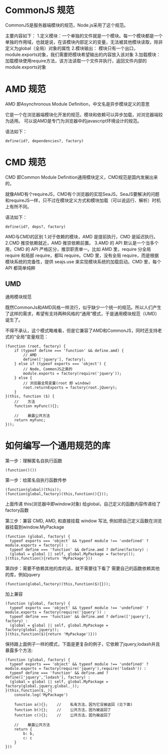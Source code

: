 

# CommonJS 规范

CommonJS是服务器端模块的规范，Node.js采用了这个规范。

主要内容如下：
1.定义模块：一个单独的文件就是一个模块。每一个模块都是一个单独的作用域，也就是说，在该模块内部定义的变量，无法被其他模块读取，除非定义为global（全局）对象的属性
2.模块输出： 模块只有一个出口，module.exports对象，我们需要把模块希望输出的内容放入该对象
3.加载模块： 加载模块使用require方法，该方法读取一个文件并执行，返回文件内部的module.exports对象


# AMD 规范

AMD 即Asynchronous Module Definition，中文名是异步模块定义的意思

它是一个在浏览器端模块化开发的规范，模块和依赖可以异步加载，对浏览器端较为适用。
可以说AMD是专门为浏览器中的javascript环境设计的规范。

语法如下：
```
define(id?, dependencies?, factory)
```


# CMD 规范

CMD 即Common Module Definition通用模块定义，CMD规范是国内发展出来的，

就像AMD有个requireJS，CMD有个浏览器的实现SeaJS，SeaJS要解决的问题和requireJS一样，只不过在模块定义方式和模块加载（可以说运行、解析）时机上有所不同。

语法如下：
```
define(id?, deps?, factory)
```

AMD与CMD的区别
1.对于依赖的模块，AMD 是提前执行，CMD 是延迟执行。
2.CMD 推崇依赖就近，AMD 推崇依赖前置。
3.AMD 的 API 默认是一个当多个用，CMD 的 API 严格区分，推崇职责单一。比如 AMD 里，require 分全局 require 和局部 require，都叫 require。CMD 里，没有全局 require，而是根据模块系统的完备性，提供 seajs.use 来实现模块系统的加载启动。CMD 里，每个 API 都简单纯粹


## UMD

通用模块规范

既然CommonJs和AMD风格一样流行，似乎缺少一个统一的规范。所以人们产生了这样的需求，希望有支持两种风格的“通用”模式，于是通用模块规范（UMD）诞生了。

不得不承认，这个模式略难看，但是它兼容了AMD和CommonJS，同时还支持老式的“全局”变量规范：

```
(function (root, factory) {
    if (typeof define === 'function' && define.amd) {
        // AMD
        define(['jquery'], factory);
    } else if (typeof exports === 'object') {
        // Node, CommonJS之类的
        module.exports = factory(require('jquery'));
    } else {
        // 浏览器全局变量(root 即 window)
        root.returnExports = factory(root.jQuery);
    }
}(this, function ($) {
    //    方法
    function myFunc(){};

    //    暴露公共方法
    return myFunc;
}));
```


# 如何编写一个通用规范的库

第一步：理解匿名自执行函数
```
(function()())
```

第一步：给匿名自执行函数传参
```
(function(global)(this));
(function(global,factory)(this,function(){}));
```
上面传递 this(浏览器中即window对象) 给global，自己定义的函数内容传递给了factory函数


第三步：兼容 CMD, AMD, 和直接挂载 window 写法, 例如把自己定义函数在浏览器挂载到window.MyPackage
```
(function (global, factory) {
  typeof exports === 'object' && typeof module !== 'undefined' ? module.exports = factory() :
  typeof define === 'function' && define.amd ? define(factory) :
  (global = global || self, global.MyPackage = factory());
}(this,function(){return 'MyPackage'}))
```

第四步：需要不依赖其他的库的话，就不需要往下看了
需要自己的函数依赖其他的库，例如jquery
```
(function(global,factory)(this,function($){}));
```
加上兼容
```
(function (global, factory) {
  typeof exports === 'object' && typeof module !== 'undefined' ? module.exports = factory(require('jquery')) :
  typeof define === 'function' && define.amd ? define(['jquery'], factory) :
  (global = global || self, global.MyPackage = factory(global.jquery));
}(this,function($){return 'MyPackage')}))
```

保持跟上面例子一样的模式，下面是更复杂的例子，它依赖了jquery,lodash并且暴露多个方法:
```
(function (global, factory) {
  typeof exports === 'object' && typeof module !== 'undefined' ? module.exports = factory(require('jquery'),require('lodash')) :
  typeof define === 'function' && define.amd ? define(['jquery','lodash'], factory) :
  (global = global || self, global.MyPackage = factory(global.jquery,global._));
}(this,function($,_){
	console.log('MyPackage')
	
	function a(){};    //    私有方法，因为它没被返回 (见下面)
	function b(){};    //    公共方法，因为被返回了
	function c(){};    //    公共方法，因为被返回了
	
	//    暴露公共方法
	return {
	    b: b,
	    c: c
	}
}))
```
